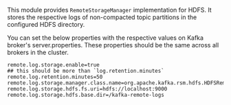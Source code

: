 This module provides `RemoteStorageManager` implementation for HDFS. It stores the respective logs of non-compacted topic partitions in the configured HDFS directory.   

You can set the below properties with the respective values on Kafka broker's server.properties. These properties should be the same across all brokers in the cluster.  

```
remote.log.storage.enable=true
## this should be more than `log.retention.minutes`
remote.log.retention.minutes=50
remote.log.storage.manager.class.name=org.apache.kafka.rsm.hdfs.HDFSRemoteStorageManager
remote.log.storage.hdfs.fs.uri=hdfs://localhost:9000 
remote.log.storage.hdfs.base.dir=/kafka-remote-logs
```
